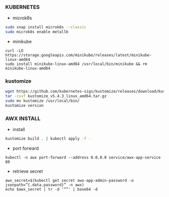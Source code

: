 ### KUBERNETES

* microk8s
```sh
sudo snap install microk8s --classic
sudo microk8s enable metallb
```
* minikube
```
curl -LO https://storage.googleapis.com/minikube/releases/latest/minikube-linux-amd64
sudo install minikube-linux-amd64 /usr/local/bin/minikube && rm minikube-linux-amd64
```
### kustomize 
```sh
wget https://github.com/kubernetes-sigs/kustomize/releases/download/kustomize%2Fv5.4.3/kustomize_v5.4.3_linux_amd64.tar.gz
tar -zxvf kustomize_v5.4.3_linux_amd64.tar.gz
sudo mv kustomize /usr/local/bin/
kustomize version
```


### AWX INSTALL

* install
```sh
kustomize build . | kubectl apply -f -
```

* port forward
```
kubectl -n awx port-forward --address 0.0.0.0 service/awx-app-service 80
```

* retrieve secret
```
awx_secret=$(kubectl get secret awx-app-admin-password -o jsonpath=”{.data.password}” -n awx)
echo $awx_secret | tr -d '“”' | base64 -d
```
